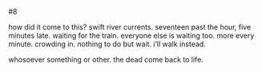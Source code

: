 #8

how did it come to this? swift river currents. seventeen past the hour, five minutes late. waiting  for the train. everyone else is waiting too. more every minute. crowding in. nothing to do but wait. i’ll walk instead.

whosoever something or other. the dead come back to life.